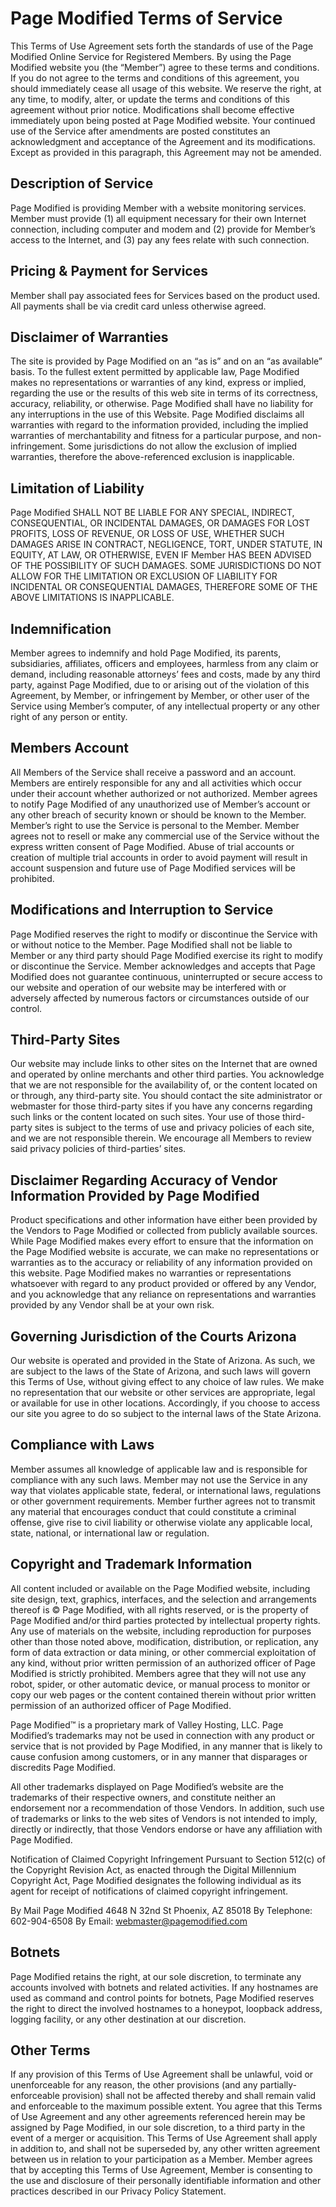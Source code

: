# Page Modified Terms of Service
This Terms of Use Agreement sets forth the standards of use of the Page Modified Online Service for Registered Members. By using the Page Modified website you (the “Member”) agree to these terms and conditions. If you do not agree to the terms and conditions of this agreement, you should immediately cease all usage of this website. We reserve the right, at any time, to modify, alter, or update the terms and conditions of this agreement without prior notice. Modifications shall become effective immediately upon being posted at Page Modified website. Your continued use of the Service after amendments are posted constitutes an acknowledgment and acceptance of the Agreement and its modifications. Except as provided in this paragraph, this Agreement may not be amended.

## Description of Service

Page Modified is providing Member with a website monitoring services. Member must provide (1) all equipment necessary for their own Internet connection, including computer and modem and (2) provide for Member’s access to the Internet, and (3) pay any fees relate with such connection.

## Pricing & Payment for Services

Member shall pay associated fees for Services based on the product used. All payments shall be via credit card unless otherwise agreed.

## Disclaimer of Warranties

The site is provided by Page Modified on an “as is” and on an “as available” basis. To the fullest extent permitted by applicable law, Page Modified makes no representations or warranties of any kind, express or implied, regarding the use or the results of this web site in terms of its correctness, accuracy, reliability, or otherwise. Page Modified shall have no liability for any interruptions in the use of this Website. Page Modified disclaims all warranties with regard to the information provided, including the implied warranties of merchantability and fitness for a particular purpose, and non-infringement. Some jurisdictions do not allow the exclusion of implied warranties, therefore the above-referenced exclusion is inapplicable.

## Limitation of Liability

Page Modified SHALL NOT BE LIABLE FOR ANY SPECIAL, INDIRECT, CONSEQUENTIAL, OR INCIDENTAL DAMAGES, OR DAMAGES FOR LOST PROFITS, LOSS OF REVENUE, OR LOSS OF USE, WHETHER SUCH DAMAGES ARISE IN CONTRACT, NEGLIGENCE, TORT, UNDER STATUTE, IN EQUITY, AT LAW, OR OTHERWISE, EVEN IF Member HAS BEEN ADVISED OF THE POSSIBILITY OF SUCH DAMAGES. SOME JURISDICTIONS DO NOT ALLOW FOR THE LIMITATION OR EXCLUSION OF LIABILITY FOR INCIDENTAL OR CONSEQUENTIAL DAMAGES, THEREFORE SOME OF THE ABOVE LIMITATIONS IS INAPPLICABLE.

## Indemnification

Member agrees to indemnify and hold Page Modified, its parents, subsidiaries, affiliates, officers and employees, harmless from any claim or demand, including reasonable attorneys’ fees and costs, made by any third party, against Page Modified, due to or arising out of the violation of this Agreement, by Member, or infringement by Member, or other user of the Service using Member’s computer, of any intellectual property or any other right of any person or entity.

## Members Account

All Members of the Service shall receive a password and an account. Members are entirely responsible for any and all activities which occur under their account whether authorized or not authorized. Member agrees to notify Page Modified of any unauthorized use of Member’s account or any other breach of security known or should be known to the Member. Member’s right to use the Service is personal to the Member. Member agrees not to resell or make any commercial use of the Service without the express written consent of Page Modified. Abuse of trial accounts or creation of multiple trial accounts in order to avoid payment will result in account suspension and future use of Page Modified services will be prohibited.

## Modifications and Interruption to Service

Page Modified reserves the right to modify or discontinue the Service with or without notice to the Member. Page Modified shall not be liable to Member or any third party should Page Modified exercise its right to modify or discontinue the Service. Member acknowledges and accepts that Page Modified does not guarantee continuous, uninterrupted or secure access to our website and operation of our website may be interfered with or adversely affected by numerous factors or circumstances outside of our control.

## Third-Party Sites

Our website may include links to other sites on the Internet that are owned and operated by online merchants and other third parties. You acknowledge that we are not responsible for the availability of, or the content located on or through, any third-party site. You should contact the site administrator or webmaster for those third-party sites if you have any concerns regarding such links or the content located on such sites. Your use of those third-party sites is subject to the terms of use and privacy policies of each site, and we are not responsible therein. We encourage all Members to review said privacy policies of third-parties’ sites.

## Disclaimer Regarding Accuracy of Vendor Information Provided by Page Modified

Product specifications and other information have either been provided by the Vendors to Page Modified or collected from publicly available sources. While Page Modified makes every effort to ensure that the information on the Page Modified website is accurate, we can make no representations or warranties as to the accuracy or reliability of any information provided on this website. Page Modified makes no warranties or representations whatsoever with regard to any product provided or offered by any Vendor, and you acknowledge that any reliance on representations and warranties provided by any Vendor shall be at your own risk.

## Governing Jurisdiction of the Courts Arizona

Our website is operated and provided in the State of Arizona. As such, we are subject to the laws of the State of Arizona, and such laws will govern this Terms of Use, without giving effect to any choice of law rules. We make no representation that our website or other services are appropriate, legal or available for use in other locations. Accordingly, if you choose to access our site you agree to do so subject to the internal laws of the State Arizona.

## Compliance with Laws

Member assumes all knowledge of applicable law and is responsible for compliance with any such laws. Member may not use the Service in any way that violates applicable state, federal, or international laws, regulations or other government requirements. Member further agrees not to transmit any material that encourages conduct that could constitute a criminal offense, give rise to civil liability or otherwise violate any applicable local, state, national, or international law or regulation.

## Copyright and Trademark Information

All content included or available on the Page Modified website, including site design, text, graphics, interfaces, and the selection and arrangements thereof is © Page Modified, with all rights reserved, or is the property of Page Modified and/or third parties protected by intellectual property rights. Any use of materials on the website, including reproduction for purposes other than those noted above, modification, distribution, or replication, any form of data extraction or data mining, or other commercial exploitation of any kind, without prior written permission of an authorized officer of Page Modified is strictly prohibited. Members agree that they will not use any robot, spider, or other automatic device, or manual process to monitor or copy our web pages or the content contained therein without prior written permission of an authorized officer of Page Modified.

Page Modified™ is a proprietary mark of Valley Hosting, LLC. Page Modified’s trademarks may not be used in connection with any product or service that is not provided by Page Modified, in any manner that is likely to cause confusion among customers, or in any manner that disparages or discredits Page Modified.

All other trademarks displayed on Page Modified’s website are the trademarks of their respective owners, and constitute neither an endorsement nor a recommendation of those Vendors. In addition, such use of trademarks or links to the web sites of Vendors is not intended to imply, directly or indirectly, that those Vendors endorse or have any affiliation with Page Modified.

Notification of Claimed Copyright Infringement
Pursuant to Section 512(c) of the Copyright Revision Act, as enacted through the Digital Millennium Copyright Act, Page Modified designates the following individual as its agent for receipt of notifications of claimed copyright infringement.

  By Mail
  Page Modified
  4648 N 32nd St
  Phoenix, AZ 85018
  By Telephone: 602-904-6508
  By Email: webmaster@pagemodified.com

## Botnets

Page Modified retains the right, at our sole discretion, to terminate any accounts involved with botnets and related activities. If any hostnames are used as command and control points for botnets, Page Modified reserves the right to direct the involved hostnames to a honeypot, loopback address, logging facility, or any other destination at our discretion.

## Other Terms

If any provision of this Terms of Use Agreement shall be unlawful, void or unenforceable for any reason, the other provisions (and any partially-enforceable provision) shall not be affected thereby and shall remain valid and enforceable to the maximum possible extent. You agree that this Terms of Use Agreement and any other agreements referenced herein may be assigned by Page Modified, in our sole discretion, to a third party in the event of a merger or acquisition. This Terms of Use Agreement shall apply in addition to, and shall not be superseded by, any other written agreement between us in relation to your participation as a Member. Member agrees that by accepting this Terms of Use Agreement, Member is consenting to the use and disclosure of their personally identifiable information and other practices described in our Privacy Policy Statement.
